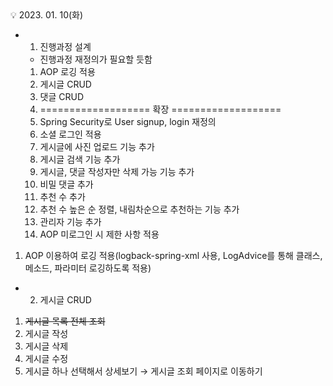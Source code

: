 <aside>
💡 2023. 01. 10(화)

</aside>

- 1. 진행과정 설계
    - 진행과정 재정의가 필요할 듯함
    1. AOP 로깅 적용
    2. 게시글 CRUD
    3. 댓글 CRUD
    4. =================== 확장 ===================
    5. Spring Security로 User signup, login 재정의
    6. 소셜 로그인 적용
    7. 게시글에 사진 업로드 기능 추가
    8. 게시글 검색 기능 추가
    9. 게시글, 댓글 작성자만 삭제 가능 기능 추가
    10. 비밀 댓글 추가
    11. 추천 수 추가
    12. 추천 수 높은 순 정렬, 내림차순으로 추천하는 기능 추가
    13. 관리자 기능 추가
    14. AOP 미로그인 시 제한 사항 적용
1. AOP 이용하여 로깅 적용(logback-spring-xml 사용, LogAdvice를 통해 클래스, 메소드, 파라미터 로깅하도록 적용)
- 2. 게시글 CRUD
1. ~~게시글 목록 전체 조회~~
2. 게시글 작성
3. 게시글 삭제
4. 게시글 수정
5. 게시글 하나 선택해서 상세보기 → 게시글 조회 페이지로 이동하기